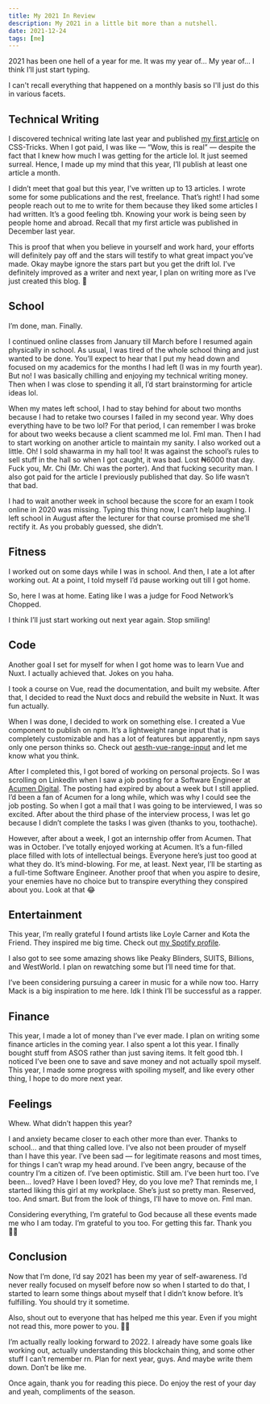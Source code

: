 ```yaml
---
title: My 2021 In Review
description: My 2021 in a little bit more than a nutshell.
date: 2021-12-24
tags: [me]
---
```


<nuxt-img provider="cloudinary" src="v1640432159/blog/photo-of-me-looking-at-the-ocean.jpg" quality="100" fit="outside" alt="photo of me looking at the ocean" loading="lazy"></nuxt-img>

2021 has been one hell of a year for me. It was my year of… My year of… I think I’ll just start typing.

I can't recall everything that happened on a monthly basis so I'll just do this in various facets.

## Technical Writing

I discovered technical writing late last year and published [my first article](https://css-tricks.com/give-users-control-the-media-session-api/) on CSS-Tricks. When I got paid, I was like — “Wow, this is real” — despite the fact that I knew how much I was getting for the article lol. It just seemed surreal. Hence, I made up my mind that this year, I’ll publish at least one article a month.

I didn’t meet that goal but this year, I’ve written up to 13 articles. I wrote some for some publications and the rest, freelance. That’s right! I had some people reach out to me to write for them because they liked some articles I had written. It’s a good feeling tbh. Knowing your work is being seen by people home and abroad. Recall that my first article was published in December last year.

This is proof that when you believe in yourself and work hard, your efforts will definitely pay off and the stars will testify to what great impact you’ve made. Okay maybe ignore the stars part but you get the drift lol. I’ve definitely improved as a writer and next year, I plan on writing more as I’ve just created this blog. 🎉

## School

I’m done, man. Finally.

I continued online classes from January till March before I resumed again physically in school. As usual, I was tired of the whole school thing and just wanted to be done. You’ll expect to hear that I put my head down and focused on my academics for the months I had left (I was in my fourth year). But no! I was basically chilling and enjoying my technical writing money. Then when I was close to spending it all, I’d start brainstorming for article ideas lol.

When my mates left school, I had to stay behind for about two months because I had to retake two courses I failed in my second year. Why does everything have to be two lol? For that period, I can remember I was broke for about two weeks because a client scammed me lol. Fml man. Then I had to start working on another article to maintain my sanity. I also worked out a little. Oh! I sold shawarma in my hall too! It was against the school’s rules to sell stuff in the hall so when I got caught, it was bad. Lost ₦6000 that day. Fuck you, Mr. Chi (Mr. Chi was the porter). And that fucking security man. I also got paid for the article I previously published that day. So life wasn’t that bad.

I had to wait another week in school because the score for an exam I took online in 2020 was missing. Typing this thing now, I can’t help laughing. I left school in August after the lecturer for that course promised me she’ll rectify it. As you probably guessed, she didn’t.

## Fitness

I worked out on some days while I was in school. And then, I ate a lot after working out. At a point, I told myself I’d pause working out till I got home.

So, here I was at home. Eating like I was a judge for Food Network’s Chopped.

I think I’ll just start working out next year again. Stop smiling!

## Code

Another goal I set for myself for when I got home was to learn Vue and Nuxt. I actually achieved that. Jokes on you haha.

I took a course on Vue, read the documentation, and built my website. After that, I decided to read the Nuxt docs and rebuild the website in Nuxt. It was fun actually.

When I was done, I decided to work on something else. I created a Vue component to publish on npm. It’s a lightweight range input that is completely customizable and has a lot of features but apparently, npm says only one person thinks so. Check out [aesth-vue-range-input](https://www.npmjs.com/package/aesth-vue-range-input) and let me know what you think.

After I completed this, I got bored of working on personal projects. So I was scrolling on LinkedIn when I saw a job posting for a Software Engineer at [Acumen Digital](https://acumen.digital/). The posting had expired by about a week but I still applied. I’d been a fan of Acumen for a long while, which was why I could see the job posting. So when I got a mail that I was going to be interviewed, I was so excited. After about the third phase of the interview process, I was let go because I didn’t complete the tasks I was given (thanks to you, toothache).

However, after about a week, I got an internship offer from Acumen. That was in October. I’ve totally enjoyed working at Acumen. It’s a fun-filled place filled with lots of intellectual beings. Everyone here’s just too good at what they do. It’s mind-blowing. For me, at least. Next year, I’ll be starting as a full-time Software Engineer. Another proof that when you aspire to desire, your enemies have no choice but to transpire everything they conspired about you. Look at that 😂

## Entertainment

This year, I’m really grateful I found artists like Loyle Carner and Kota the Friend. They inspired me big time. Check out [my Spotify profile](https://open.spotify.com/user/31g2xntmpvowphzjt3kvasz6f66q?si=8f76905f9c234475).

I also got to see some amazing shows like Peaky Blinders, SUITS, Billions, and WestWorld. I plan on rewatching some but I’ll need time for that.

I’ve been considering pursuing a career in music for a while now too. Harry Mack is a big inspiration to me here. Idk I think I’ll be successful as a rapper.

## Finance

This year, I made a lot of money than I’ve ever made. I plan on writing some finance articles in the coming year. I also spent a lot this year. I finally bought stuff from ASOS rather than just saving items. It felt good tbh. I noticed I’ve been one to save and save money and not actually spoil myself. This year, I made some progress with spoiling myself, and like every other thing, I hope to do more next year.

## Feelings

Whew. What didn’t happen this year?

I and anxiety became closer to each other more than ever. Thanks to school… and that thing called love. I’ve also not been prouder of myself than I have this year. I’ve been sad — for legitimate reasons and most times, for things I can’t wrap my head around. I’ve been angry, because of the country I’m a citizen of. I’ve been optimistic. Still am. I’ve been hurt too. I’ve been… loved? Have I been loved? Hey, do you love me? That reminds me, I started liking this girl at my workplace. She’s just so pretty man. Reserved, too. And smart. But from the look of things, I’ll have to move on. Fml man.

Considering everything, I’m grateful to God because all these events made me who I am today. I’m grateful to you too. For getting this far. Thank you 🙏🏽

## Conclusion

Now that I’m done, I’d say 2021 has been my year of self-awareness. I’d never really focused on myself before now so when I started to do that, I started to learn some things about myself that I didn’t know before. It’s fulfilling. You should try it sometime. 

Also, shout out to everyone that has helped me this year. Even if you might not read this, more power to you. ✊🏽

I’m actually really looking forward to 2022. I already have some goals like working out, actually understanding this blockchain thing, and some other stuff I can’t remember rn. Plan for next year, guys. And maybe write them down. Don’t be like me.

Once again, thank you for reading this piece. Do enjoy the rest of your day and yeah, compliments of the season.